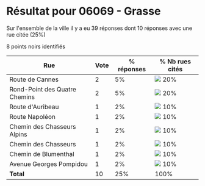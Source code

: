 # Résultat pour 06069 - Grasse

Sur l'ensemble de la ville il y a eu 39 réponses dont 10 réponses avec une rue citée (25%)

8 points noirs identifiés

| Rue | Vote | % réponses | % Nb rues cités|
|-----|------|------------|----------------|
| Route de Cannes | 2 | 5% | <img src="../../img/bar_20.gif" />&nbsp;20%|
| Rond-Point des Quatre Chemins | 2 | 5% | <img src="../../img/bar_20.gif" />&nbsp;20%|
| Route d'Auribeau | 1 | 2% | <img src="../../img/bar_10.gif" />&nbsp;10%|
| Route Napoléon | 1 | 2% | <img src="../../img/bar_10.gif" />&nbsp;10%|
| Chemin des Chasseurs Alpins | 1 | 2% | <img src="../../img/bar_10.gif" />&nbsp;10%|
| Chemin des Chasseurs | 1 | 2% | <img src="../../img/bar_10.gif" />&nbsp;10%|
| Chemin de Blumenthal | 1 | 2% | <img src="../../img/bar_10.gif" />&nbsp;10%|
| Avenue Georges Pompidou | 1 | 2% | <img src="../../img/bar_10.gif" />&nbsp;10%|
| **Total** | 10 | 25% | 100%|
